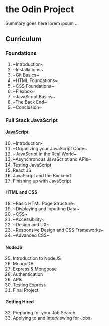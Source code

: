 # the Odin Project

Summary goes here lorem ipsum ...

## Curriculum

### Foundations

1. ~Introduction~
2. ~Installations~
3. ~Git Basics~
4. ~HTML Foundations~
5. ~CSS Foundations~
6. ~Flexbox~
7. ~JavaScript Basics~
8. ~The Back End~
9. ~Conclusion~

### Full Stack JavaScript

#### JavaScript

10. ~Introduction~
11. ~Organizing your JavaScript Code~
12. ~JavaScript in the Real World~
13. ~Asynchronous JavaScript and APIs~
14. Testing JavaScript
15. React JS
16. JavaScript and the Backend
17. Finishing up with JavaScript

#### HTML and CSS

18. ~Basic HTML Page Structure~
19. ~Displaying and Inputting Data~
20. ~CSS~
21. ~Accessibility~
22. ~Design and UX~
23. ~Responsive Design and CSS Frameworks~
24. ~Advanced CSS~

#### NodeJS

25. Introduction to NodeJS
26. MongoDB
27. Express & Mongoose
28. Authentication
29. APIs
30. Testing Express
31. Final Project

#### Getting Hired

32. Preparing for your Job Search
33. Applying to and Interviewing for Jobs
